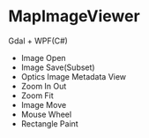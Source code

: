 # MapImageViewer
Gdal + WPF(C#)

- Image Open
- Image Save(Subset)
- Optics Image Metadata View
- Zoom In Out
- Zoom Fit
- Image Move
- Mouse Wheel
- Rectangle Paint
